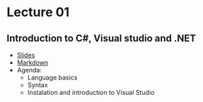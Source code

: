 # Lecture 01
## Introduction to C#, Visual studio and .NET
* [Slides](https://gitpitch.com/orlicekm/CsharpCourse/master?p=Lectures/Lecture01)  
* [Markdown](/Lectures/Lecture01/PITCHME.md)
* Agenda:
  * Language basics
  * Syntax
  * Instalation and introduction to Visual Studio
